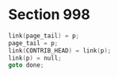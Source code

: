 # Section 998

```c << Link node |p| into the current page and |goto done| >>=
link(page_tail) = p;
page_tail = p;
link(CONTRIB_HEAD) = link(p);
link(p) = null;
goto done;
```
